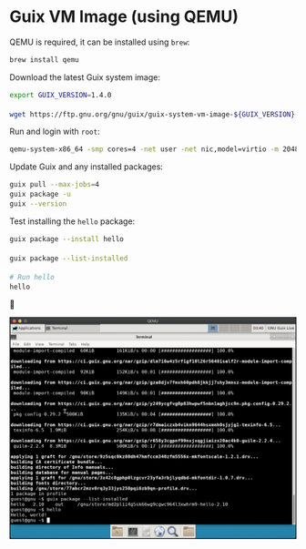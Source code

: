 # Guix VM Image (using QEMU)

QEMU is required, it can be installed using `brew`:
```bash
brew install qemu
```

Download the latest Guix system image:
```bash
export GUIX_VERSION=1.4.0

wget https://ftp.gnu.org/gnu/guix/guix-system-vm-image-${GUIX_VERSION}.x86_64-linux.qcow2
```

Run and login with `root`:
```bash
qemu-system-x86_64 -smp cores=4 -net user -net nic,model=virtio -m 2048 guix-system-vm-image-${GUIX_VERSION}.x86_64-linux.qcow2
```

Update Guix and any installed packages:
```bash
guix pull --max-jobs=4
guix package -u
guix --version
```

Test installing the `hello` package:
```bash
guix package --install hello

guix package --list-installed

# Run hello
hello
```

🍻

![Guix](guix.png)
